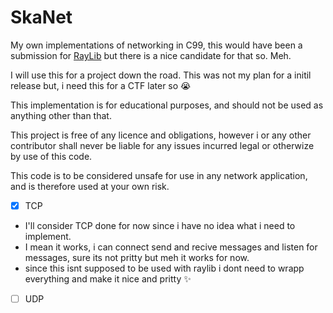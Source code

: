 # SkaNet
My own implementations of networking in C99, this would have been a submission for [RayLib](https://github.com/raysan5/raylib) but there is a nice candidate for that so. Meh.

I will use this for a project down the road. This was not my plan for a initil release but, i need this for a CTF later so :sob:

This implementation is for educational purposes, and should not be used as anything other than that.

This project is free of any licence and obligations, however i or any other contributor shall never be liable for any issues incurred legal or otherwize by use of this code.

This code is to be considered unsafe for use in any network application, and is therefore used at your own risk.

- [X] TCP
- I'll consider TCP done for now since i have no idea what i need to implement.
- I mean it works, i can connect send and recive messages and listen for messages, sure its not pritty but meh it works for now.
- since this isnt supposed to be used with raylib i dont need to wrapp everything and make it nice and pritty :sparkles:


- [ ] UDP
